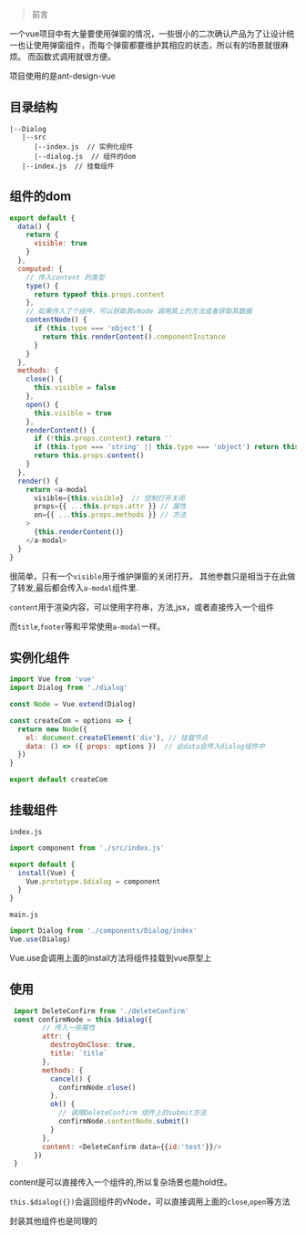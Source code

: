 > 前言     

一个vue项目中有大量要使用弹窗的情况，一些很小的二次确认产品为了让设计统一也让使用弹窗组件，而每个弹窗都要维护其相应的状态，所以有的场景就很麻烦。 而函数式调用就很方便。   

项目使用的是ant-design-vue

## 目录结构 
```
|--Dialog
   |--src
      |--index.js  // 实例化组件
      |--dialog.js  // 组件的dom
   |--index.js  // 挂载组件
```

## 组件的dom
```js
export default {
  data() {
    return {
      visible: true
    }
  },
  computed: {
    // 传入content 的类型
    type() {
      return typeof this.props.content   
    },
    // 如果传入了个组件，可以获取其vNode 调用其上的方法或者获取其数据
    contentNode() {
      if (this.type === 'object') {
        return this.renderContent().componentInstance
      }
    }
  },
  methods: {
    close() {
      this.visible = false
    },
    open() {
      this.visible = true
    },
    renderContent() {
      if (!this.props.content) return ''
      if (this.type === 'string' || this.type === 'object') return this.props.content
      return this.props.content()
    }
  },
  render() {
    return <a-modal
      visible={this.visible}  // 控制打开关闭
      props={{ ...this.props.attr }} // 属性
      on={{ ...this.props.methods }} // 方法
    >
      {this.renderContent()}
    </a-modal>
  }
}
```

很简单，只有一个`visible`用于维护弹窗的关闭打开。 其他参数只是相当于在此做了转发,最后都会传入`a-modal`组件里.  

`content`用于渲染内容，可以使用字符串，方法,jsx，或者直接传入一个组件   

而`title`,`footer`等和平常使用`a-modal`一样。  

## 实例化组件
```js
import Vue from 'vue'
import Dialog from './dialog'

const Node = Vue.extend(Dialog)

const createCom = options => {
  return new Node({
    el: document.createElement('div'), // 挂载节点
    data: () => ({ props: options })  // 此data会传入dialog组件中
  })
}

export default createCom
```

## 挂载组件  

`index.js`  
```js
import component from './src/index.js'

export default {
  install(Vue) {
    Vue.prototype.$dialog = component
  }
}
```


`main.js`  
```js
import Dialog from './components/Dialog/index'
Vue.use(Dialog)
```
Vue.use会调用上面的install方法将组件挂载到vue原型上


## 使用
```js
 import DeleteConfirm from './deleteConfirm'
 const confirmNode = this.$dialog({
        // 传入一些属性
        attr: {
          destroyOnClose: true,
          title: `title`
        },
        methods: {
          cancel() {
            confirmNode.close()
          },
          ok() {
            // 调用DeleteConfirm 组件上的submit方法
            confirmNode.contentNode.submit() 
          }
        },
        content: <DeleteConfirm data={{id:'test'}}/>
      })
 }
```
content是可以直接传入一个组件的,所以复杂场景也能hold住。  

`this.$dialog({})`会返回组件的vNode，可以直接调用上面的`close`,`open`等方法

封装其他组件也是同理的